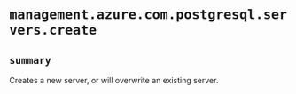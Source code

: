 # `management.azure.com.postgresql.servers.create`

## `summary`
Creates a new server, or will overwrite an existing server.


